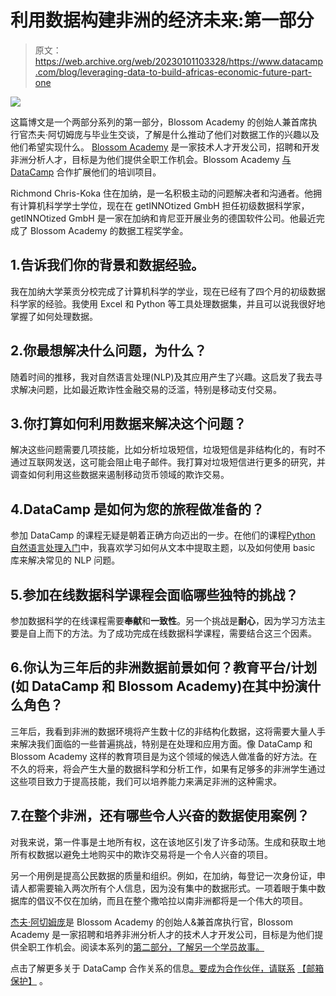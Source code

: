 # 利用数据构建非洲的经济未来:第一部分

> 原文：<https://web.archive.org/web/20230101103328/https://www.datacamp.com/blog/leveraging-data-to-build-africas-economic-future-part-one>

[![](img/b035298e8a1831114e4c81e5ddd8baf6.png)](https://web.archive.org/web/20220703020834/https://s3.amazonaws.com/assets.datacamp.com/email/other/Blossom+Academy.pdf)

这篇博文是一个两部分系列的第一部分，Blossom Academy 的创始人兼首席执行官杰夫·阿切姆庞与毕业生交谈，了解是什么推动了他们对数据工作的兴趣以及他们希望实现什么。 [Blossom Academy](https://web.archive.org/web/20220703020834/https://www.blossomacademy.co/) 是一家技术人才开发公司，招聘和开发非洲分析人才，目标是为他们提供全职工作机会。Blossom Academy [与 DataCamp](https://web.archive.org/web/20220703020834/https://s3.amazonaws.com/assets.datacamp.com/email/other/Blossom+Academy.pdf) 合作扩展他们的培训项目。

Richmond Chris-Koka 住在加纳，是一名积极主动的问题解决者和沟通者。他拥有计算机科学学士学位，现在在 getINNOtized GmbH 担任初级数据科学家，getINNOtized GmbH 是一家在加纳和肯尼亚开展业务的德国软件公司。他最近完成了 Blossom Academy 的数据工程奖学金。

## 1.告诉我们你的背景和数据经验。

我在加纳大学莱贡分校完成了计算机科学的学业，现在已经有了四个月的初级数据科学家的经验。我使用 Excel 和 Python 等工具处理数据集，并且可以说我很好地掌握了如何处理数据。

## 2.你最想解决什么问题，为什么？

随着时间的推移，我对自然语言处理(NLP)及其应用产生了兴趣。这启发了我去寻求解决问题，比如最近欺诈性金融交易的泛滥，特别是移动支付交易。

## 3.你打算如何利用数据来解决这个问题？

解决这些问题需要几项技能，比如分析垃圾短信，垃圾短信是非结构化的，有时不通过互联网发送，这可能会阻止电子邮件。我打算对垃圾短信进行更多的研究，并调查如何利用这些数据来遏制移动货币领域的欺诈交易。

## 4.DataCamp 是如何为您的旅程做准备的？

参加 DataCamp 的课程无疑是朝着正确方向迈出的一步。在他们的课程[Python 自然语言处理入门](https://web.archive.org/web/20220703020834/https://www.datacamp.com/courses/natural-language-processing-fundamentals-in-python)中，我喜欢学习如何从文本中提取主题，以及如何使用 basic 库来解决常见的 NLP 问题。

## 5.参加在线数据科学课程会面临哪些独特的挑战？

参加数据科学的在线课程需要**奉献**和**一致性**。另一个挑战是**耐心**，因为学习方法主要是自上而下的方法。为了成功完成在线数据科学课程，需要结合这三个因素。

## 6.你认为三年后的非洲数据前景如何？教育平台/计划(如 DataCamp 和 Blossom Academy)在其中扮演什么角色？

三年后，我看到非洲的数据环境将产生数十亿的非结构化数据，这将需要大量人手来解决我们面临的一些普遍挑战，特别是在处理和应用方面。像 DataCamp 和 Blossom Academy 这样的教育项目是为这个领域的候选人做准备的好方法。在不久的将来，将会产生大量的数据科学和分析工作，如果有足够多的非洲学生通过这些项目致力于提高技能，我们可以培养能力来满足非洲的这种需求。

## 7.在整个非洲，还有哪些令人兴奋的数据使用案例？

对我来说，第一件事是土地所有权，这在该地区引发了许多动荡。生成和获取土地所有权数据以避免土地购买中的欺诈交易将是一个令人兴奋的项目。

另一个用例是提高公民数据的质量和组织。例如，在加纳，每登记一次身份证，申请人都需要输入两次所有个人信息，因为没有集中的数据形式。一项着眼于集中数据库的倡议不仅在加纳，而且在整个撒哈拉以南非洲都将是一个伟大的项目。

[杰夫·阿切姆庞](https://web.archive.org/web/20220703020834/https://www.linkedin.com/in/jephthahacheampong/)是 Blossom Academy 的创始人&兼首席执行官，Blossom Academy 是一家招聘和培养非洲分析人才的技术人才开发公司，目标是为他们提供全职工作机会。阅读本系列的[第二部分，了解另一个学员故事。](https://web.archive.org/web/20220703020834/https://www.datacamp.com/community/blog/blossom-academy-q-a-part-2)

点击了解更多关于 DataCamp 合作关系的信息[。要成为合作伙伴，请联系](https://web.archive.org/web/20220703020834/https://www.datacamp.com/community/blog/free-datacamp-subscriptions) [【邮箱保护】](/web/20220703020834/https://www.datacamp.com/cdn-cgi/l/email-protection#c1a6a8b7a4a0b6a0b881a5a0b5a0a2a0acb1efa2aeac) 。